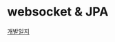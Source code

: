 # websocket & JPA
[개발일지](https://drive.google.com/drive/folders/14JggzBsoyO2jCcYwuyzfrVGD4jVkvGlh?usp=sharing)
